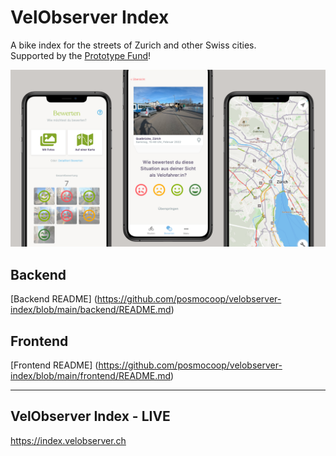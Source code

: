 # VelObserver Index


A bike index for the streets of Zurich and other Swiss cities.     
Supported by the [Prototype Fund](https://prototypefund.opendata.ch/project/velobserver/)!

<img src="https://raw.githubusercontent.com/posmocoop/bike-index/main/deviceshots_together_2.png" alt="VelObserver on the phone" />


## Backend
[Backend README] (https://github.com/posmocoop/velobserver-index/blob/main/backend/README.md)

## Frontend
[Frontend README] (https://github.com/posmocoop/velobserver-index/blob/main/frontend/README.md)

------
                             
## VelObserver Index - LIVE
https://index.velobserver.ch

                        
